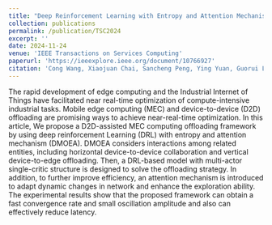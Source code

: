 ```yaml
---
title: "Deep Reinforcement Learning with Entropy and Attention Mechanism for D2D-Assisted Task Offloading in Edge Computing"
collection: publications
permalink: /publication/TSC2024
excerpt: ''
date: 2024-11-24
venue: 'IEEE Transactions on Services Computing'
paperurl: 'https://ieeexplore.ieee.org/document/10766927'
citation: 'Cong Wang, Xiaojuan Chai, Sancheng Peng, Ying Yuan, Guorui Li. Deep Reinforcement Learning with Entropy and Attention Mechanism for D2D-Assisted Task Offloading in Edge Computing. IEEE Transactions on Services Computing, 2024, 17(6): 3317-3329.'
---
```


The rapid development of edge computing and the Industrial Internet of Things have facilitated near real-time optimization of compute-intensive industrial tasks. Mobile edge computing (MEC) and device-to-device (D2D) offloading are promising ways to achieve near-real-time optimization. In this article, We propose a D2D-assisted MEC computing offloading framework by using deep reinforcement Learning (DRL) with entropy and attention mechanism (DMOEA). DMOEA considers interactions among related entities, including horizontal device-to-device collaboration and vertical device-to-edge offloading. Then, a DRL-based model with multi-actor single-critic structure is designed to solve the offloading strategy. In addition, to further improve efficiency, an attention mechanism is introduced to adapt dynamic changes in network and enhance the exploration ability. The experimental results show that the proposed framework can obtain a fast convergence rate and small oscillation amplitude and also can effectively reduce latency.
